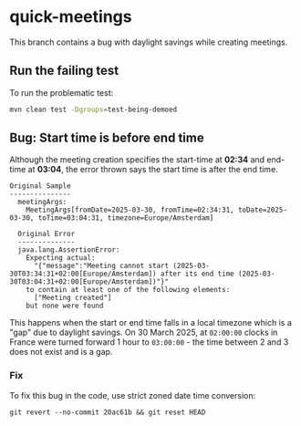 # quick-meetings

This branch contains a bug with daylight savings while creating meetings.

## Run the failing test

To run the problematic test:

```bash
mvn clean test -Dgroups=test-being-demoed
```

## Bug: Start time is before end time

Although the meeting creation specifies the start-time at **02:34** and end-time at **03:04**, the
error thrown says the start time is after the end time.

```
Original Sample
---------------
  meetingArgs:
    MeetingArgs[fromDate=2025-03-30, fromTime=02:34:31, toDate=2025-03-30, toTime=03:04:31, timezone=Europe/Amsterdam]

  Original Error
  --------------
  java.lang.AssertionError:
    Expecting actual:
      "{"message":"Meeting cannot start (2025-03-30T03:34:31+02:00[Europe/Amsterdam]) after its end time (2025-03-30T03:04:31+02:00[Europe/Amsterdam])"}"
    to contain at least one of the following elements:
      ["Meeting created"]
    but none were found
```

This happens when the start or end time falls in a local timezone which is a "gap" due to daylight
savings. On 30 March 2025, at `02:00:00` clocks in France were turned forward 1 hour to `03:00:00` -
the time between 2 and 3 does not exist and is a gap.

### Fix

To fix this bug in the code, use strict zoned date time conversion:

```
git revert --no-commit 20ac61b && git reset HEAD
```
